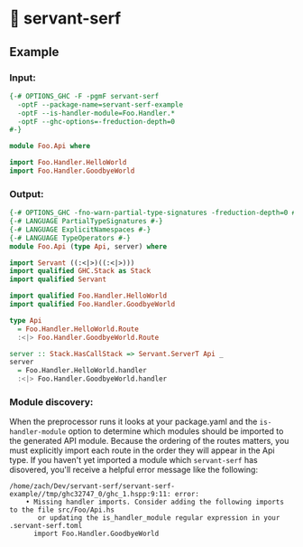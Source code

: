 # 🚜 servant-serf

## Example

### Input:
```haskell
{-# OPTIONS_GHC -F -pgmF servant-serf
  -optF --package-name=servant-serf-example
  -optF --is-handler-module=Foo.Handler.*
  -optF --ghc-options=-freduction-depth=0
#-}

module Foo.Api where

import Foo.Handler.HelloWorld
import Foo.Handler.GoodbyeWorld
```

### Output:
```haskell
{-# OPTIONS_GHC -fno-warn-partial-type-signatures -freduction-depth=0 #-}
{-# LANGUAGE PartialTypeSignatures #-}
{-# LANGUAGE ExplicitNamespaces #-}
{-# LANGUAGE TypeOperators #-}
module Foo.Api (type Api, server) where

import Servant ((:<|>)((:<|>)))
import qualified GHC.Stack as Stack
import qualified Servant

import qualified Foo.Handler.HelloWorld
import qualified Foo.Handler.GoodbyeWorld

type Api
  = Foo.Handler.HelloWorld.Route
  :<|> Foo.Handler.GoodbyeWorld.Route

server :: Stack.HasCallStack => Servant.ServerT Api _
server
  = Foo.Handler.HelloWorld.handler
  :<|> Foo.Handler.GoodbyeWorld.handler
```

### Module discovery:
When the preprocessor runs it looks at your package.yaml and the `is-handler-module` option
to determine which modules should be imported to the generated API module.
Because the ordering of the routes matters, you must explicitly import each route in the order
they will appear in the Api type. If you haven't yet imported a module which `servant-serf` has
disovered, you'll receive a helpful error message like the following:
```
/home/zach/Dev/servant-serf/servant-serf-example//tmp/ghc32747_0/ghc_1.hspp:9:11: error:
    • Missing handler imports. Consider adding the following imports to the file src/Foo/Api.hs
       or updating the is_handler_module regular expression in your .servant-serf.toml
      import Foo.Handler.GoodbyeWorld
```
